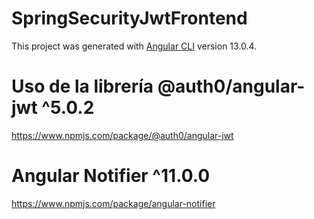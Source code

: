 # SpringSecurityJwtFrontend

This project was generated with [Angular CLI](https://github.com/angular/angular-cli) version 13.0.4.

# Uso de la librería @auth0/angular-jwt ^5.0.2
https://www.npmjs.com/package/@auth0/angular-jwt

# Angular Notifier ^11.0.0
https://www.npmjs.com/package/angular-notifier
